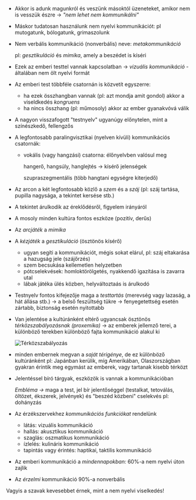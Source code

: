  - Akkor is adunk magunkról és veszünk másoktól üzeneteket, amikor nem is vesszük észre → *"nem lehet nem kommunikálni"*
 - Máskor tudatosan használunk nem nyelvi kommunikációt: pl mutogatunk, bólogatunk, grimaszolunk
 - Nem verbális kommunikáció (nonverbális) neve: *metakommunikáció*

   pl: *gesztikuláció* és *mimika*, amely a beszédet is kíséri
 - Ezek az emberi testtel vannak kapcsolatban → *vizuális kommunikáció* - általában nem ölt nyelvi formát
 - Az emberi test többféle csatornán is közvetít egyszerre:
   + ha ezek összhangban vannak (pl: azt mondja amit gondol) akkor a viseldkedés *kongruens*
   + ha nincs összhang (pl: műmosoly) akkor az ember gyanakvóvá válik
 - A nagyon visszafogott "testnyelv" ugyanúgy előnytelen, mint a színészkedő, fellengzős
 - A legfontosabb paralingvisztikai (nyelven kívüli) kommunikációs csatornák:
   + vokális (vagy hangzási) csatorna: élőnyelvben valósul meg

     hangerő, hangsúly, hanglejtés → kísérő jelenségek

     szupraszegmentális (több hangtani egységre kiterjedő)
 - Az arcon a két legfontosabb közlő a *szem* és a *száj* (pl: száj tartása, pupilla nagysága, a tekintet kersése stb.)
 - A tekintet árulkodik az éreklődésről, figyelem irányáról
 - A mosoly minden kultúra fontos eszköze (pozitív, derűs)
 - Az *arcjáték* a *mimika*
 - A *kézjáték* a *gesztikuláció* (ösztönös kísérő)
   + ugyan segíti a kommunikációt, mégis sokat elárul, pl: száj eltakarása a hazugság jele (szájőrzés)
   + szem becsukása kellemetlen helyzetben
   + pótcselekvések: homloktörölgetés, nyakkendő igazítása is zavarra utal
   + lábak játéka ülés közben, helyváltoztaás is árulkodó
 - Testnyelv fontos kifejezője maga a *testtartás* (merevség vagy lazaság, a hát állása stb.) → a belső feszültség tükre → fenyegetettség esetén zártabb, biztonság esetén nyitottabb
 - Van jelentése a kultúránként eltérő ugyancsak ösztönös *térközszabályozásnak (proxemika)* → az emberek jellemző terei, a különböző terekben különböző fajta kommunikáció alakul ki

   ![Térközszabályozás](http://i.imgur.com/d7sLya3.jpg)
 - minden embernek megvan a *saját térigénye*, de ez különböző kultúránként pl: Japánban kerülik, míg Amerikában, Olaszországban gyakran érintik meg egymást az emberek, vagy tartanak kisebb térközt
 - Jelentéssel bíró tárgyak, eszközök is vannak a kommunikációban

   *Embléma →* maga a test, jel bír jelentőséggel (testalkat, tetoválás, öltözet, ékszerek, jelvények) és "beszéd közbeni" cselekvés pl: dohányzás
 - Az érzékszervekhez *kommunikációs funkciókat* rendelünk
   + látás: vizuális kommunikáció
   + hallás: akusztikus kommunikáció
   + szaglás: oszmatikus kommunikáció
   + ízlelés: kulináris kommunikáció
   + tapintás vagy érintés: haptikai, taktilis kommunikáció
 - Az emberi kommunikáció a *mindennapokban:* 60%-a nem nyelvi úton zajlik
 - Az *érzelmi* kommunikáció 90%-a nonverbális

Vagyis a szavak kevesebbet érnek, mint a nem nyelvi viselkedés!
